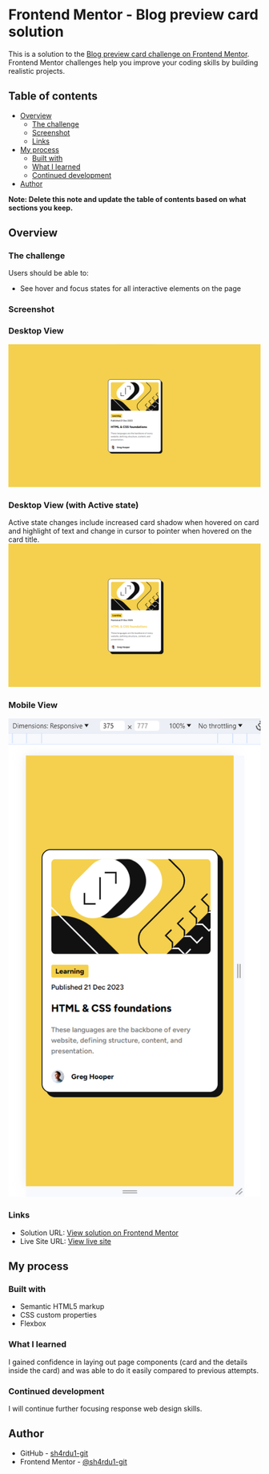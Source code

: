 # Frontend Mentor - Blog preview card solution

This is a solution to the [Blog preview card challenge on Frontend Mentor](https://www.frontendmentor.io/challenges/blog-preview-card-ckPaj01IcS). Frontend Mentor challenges help you improve your coding skills by building realistic projects.

## Table of contents

- [Overview](#overview)
  - [The challenge](#the-challenge)
  - [Screenshot](#screenshot)
  - [Links](#links)
- [My process](#my-process)
  - [Built with](#built-with)
  - [What I learned](#what-i-learned)
  - [Continued development](#continued-development)
- [Author](#author)

**Note: Delete this note and update the table of contents based on what sections you keep.**

## Overview

### The challenge

Users should be able to:

- See hover and focus states for all interactive elements on the page

### Screenshot

### Desktop View

![Desktop Screenshot](./my-solutions/my-solution-desktop.png)

### Desktop View (with Active state)

Active state changes include increased card shadow when hovered on card and highlight of text and change in cursor to pointer when hovered on the card title.
![Desktop Screenshot](./my-solutions/my-solution-desktop-activestate.png)

### Mobile View

![Mobile Screenshot](./my-solutions/my-solution-mobile.png)

### Links

- Solution URL: [View solution on Frontend Mentor](https://www.frontendmentor.io/solutions/blog-preview-card-using-html-and-css-cRNt9hD89_)
- Live Site URL: [View live site](https://lively-phoenix-7a9ab6.netlify.app/)

## My process

### Built with

- Semantic HTML5 markup
- CSS custom properties
- Flexbox

### What I learned

I gained confidence in laying out page components (card and the details inside the card) and was able to do it easily compared to previous attempts.

### Continued development

I will continue further focusing response web design skills.

## Author

- GitHub - [sh4rdu1-git](https://github.com/sh4rdu1-git)
- Frontend Mentor - [@sh4rdu1-git](https://www.frontendmentor.io/profile/sh4rdu1-git)
